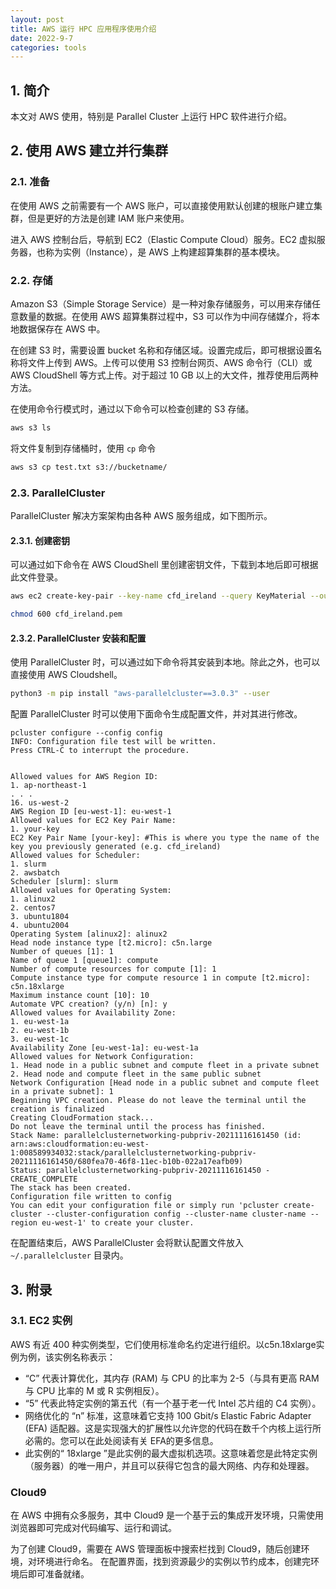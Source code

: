 ```yaml
---
layout: post
title: AWS 运行 HPC 应用程序使用介绍
date: 2022-9-7
categories: tools
---
```


## 1. 简介

本文对 AWS 使用，特别是 Parallel Cluster 上运行 HPC 软件进行介绍。

## 2. 使用 AWS 建立并行集群

### 2.1. 准备

在使用 AWS 之前需要有一个 AWS 账户，可以直接使用默认创建的根账户建立集群，但是更好的方法是创建 IAM 账户来使用。

进入 AWS 控制台后，导航到 EC2（Elastic Compute Cloud）服务。EC2 虚拟服务器，也称为实例（Instance），是 AWS 上构建超算集群的基本模块。

### 2.2. 存储

Amazon S3（Simple Storage Service）是一种对象存储服务，可以用来存储任意数量的数据。在使用 AWS 超算集群过程中，S3 可以作为中间存储媒介，将本地数据保存在 AWS 中。

在创建 S3 时，需要设置 bucket 名称和存储区域。设置完成后，即可根据设置名称将文件上传到 AWS。上传可以使用 S3 控制台网页、AWS 命令行（CLI）或 AWS CloudShell 等方式上传。对于超过 10 GB 以上的大文件，推荐使用后两种方法。

在使用命令行模式时，通过以下命令可以检查创建的 S3 存储。

```bash
aws s3 ls
```

将文件复制到存储桶时，使用 `cp` 命令

```bash
aws s3 cp test.txt s3://bucketname/
```

### 2.3. ParallelCluster

ParallelCluster 解决方案架构由各种 AWS 服务组成，如下图所示。

#### 2.3.1. 创建密钥

可以通过如下命令在 AWS CloudShell 里创建密钥文件，下载到本地后即可根据此文件登录。

```bash
aws ec2 create-key-pair --key-name cfd_ireland --query KeyMaterial --output text > cfd_ireland.pem

chmod 600 cfd_ireland.pem
```

#### 2.3.2. ParallelCluster 安装和配置

使用 ParallelCluster 时，可以通过如下命令将其安装到本地。除此之外，也可以直接使用 AWS Cloudshell。

```bash
python3 -m pip install "aws-parallelcluster==3.0.3" --user
```

配置 ParallelCluster 时可以使用下面命令生成配置文件，并对其进行修改。

```
pcluster configure --config config
INFO: Configuration file test will be written.
Press CTRL-C to interrupt the procedure.


Allowed values for AWS Region ID:
1. ap-northeast-1
. . .
16. us-west-2
AWS Region ID [eu-west-1]: eu-west-1
Allowed values for EC2 Key Pair Name:
1. your-key
EC2 Key Pair Name [your-key]: #This is where you type the name of the key you previously generated (e.g. cfd_ireland) 
Allowed values for Scheduler:
1. slurm
2. awsbatch
Scheduler [slurm]: slurm
Allowed values for Operating System:
1. alinux2
2. centos7
3. ubuntu1804
4. ubuntu2004
Operating System [alinux2]: alinux2
Head node instance type [t2.micro]: c5n.large
Number of queues [1]: 1
Name of queue 1 [queue1]: compute
Number of compute resources for compute [1]: 1
Compute instance type for compute resource 1 in compute [t2.micro]: c5n.18xlarge
Maximum instance count [10]: 10
Automate VPC creation? (y/n) [n]: y
Allowed values for Availability Zone:
1. eu-west-1a
2. eu-west-1b
3. eu-west-1c
Availability Zone [eu-west-1a]: eu-west-1a
Allowed values for Network Configuration:
1. Head node in a public subnet and compute fleet in a private subnet
2. Head node and compute fleet in the same public subnet
Network Configuration [Head node in a public subnet and compute fleet in a private subnet]: 1
Beginning VPC creation. Please do not leave the terminal until the creation is finalized
Creating CloudFormation stack...
Do not leave the terminal until the process has finished.
Stack Name: parallelclusternetworking-pubpriv-20211116161450 (id: arn:aws:cloudformation:eu-west-1:008589934032:stack/parallelclusternetworking-pubpriv-20211116161450/680fea70-46f8-11ec-b10b-022a17eafb09)
Status: parallelclusternetworking-pubpriv-20211116161450 - CREATE_COMPLETE      
The stack has been created.
Configuration file written to config
You can edit your configuration file or simply run 'pcluster create-cluster --cluster-configuration config --cluster-name cluster-name --region eu-west-1' to create your cluster.
```

在配置结束后，AWS ParallelCluster 会将默认配置文件放入 `~/.parallelcluster` 目录内。

## 3. 附录

### 3.1. EC2 实例

AWS 有近 400 种实例类型，它们使用标准命名约定进行组织。以c5n.18xlarge实例为例，该实例名称表示：

* “C” 代表计算优化，其内存 (RAM) 与 CPU 的比率为 2-5（与具有更高 RAM 与 CPU 比率的 M 或 R 实例相反）。
* “5” 代表此特定实例的第五代（有一个基于老一代 Intel 芯片组的 C4 实例）。
* 网络优化的 “n” 标准，这意味着它支持 100 Gbit/s Elastic Fabric Adapter (EFA) 适配器。这是实现强大的扩展性以允许您的代码在数千个内核上运行所必需的。您可以在此处阅读有关 EFA的更多信息。 
* 此实例的“ 18xlarge ”是此实例的最大虚拟机选项。这意味着您是此特定实例（服务器）的唯一用户，并且可以获得它包含的最大网络、内存和处理器。

### Cloud9

在 AWS 中拥有众多服务，其中 Cloud9 是一个基于云的集成开发环境，只需使用浏览器即可完成对代码编写、运行和调试。

为了创建 Cloud9，需要在 AWS 管理面板中搜索栏找到 Cloud9，随后创建环境，对环境进行命名。
在配置界面，找到资源最少的实例以节约成本，创建完环境后即可准备就绪。
